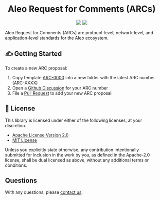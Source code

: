 <h1 align="center">Aleo Request for Comments (ARCs)</h1>

<p align="center">
    <a href="https://github.com/AleoHQ/ARCs/actions"><img src="https://github.com/AleoHQ/ARCs/workflows/CI/badge.svg"></a>
    <a href="https://discord.gg/wURR8A7vEe"><img src="https://img.shields.io/discord/700454073459015690?logo=discord"/></a>
</p>

Aleo Request for Comments (ARCs) are protocol-level, network-level, and application-level standards for the Aleo ecosystem.

## ✍️ Getting Started

To create a new ARC proposal:
1. Copy template [ARC-0000](./arc-0000) into a new folder with the latest ARC number (ARC-XXXX)
2. Open a [Github Discussion](https://github.com/AleoHQ/ARCs/discussions/categories/arcs) for your ARC number
3. File a [Pull Request](https://github.com/AleoHQ/ARCs/pulls) to add your new ARC proposal

## 📜 License

This library is licensed under either of the following licenses, at your discretion.

 * [Apache License Version 2.0](LICENSE-APACHE)
 * [MIT License](LICENSE-MIT)

Unless you explicitly state otherwise, any contribution intentionally submitted for inclusion in the work by you,
as defined in the Apache-2.0 license, shall be dual licensed as above, without any additional terms or conditions.

## Questions

With any questions, please [contact us][contact].

[rfcs]: https://en.wikipedia.org/wiki/Request_for_Comments
[contact]: mailto:support@aleo.org


